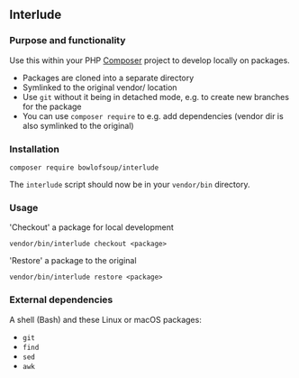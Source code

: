 ## Interlude
### Purpose and functionality
Use this within your PHP [Composer](https://getcomposer.org/) project to develop locally
on packages. 

* Packages are cloned into a separate directory 
* Symlinked to the original vendor/ location 
* Use `git` without it being in detached mode, e.g. to create new branches for the package
* You can use `composer require` to e.g. add dependencies (vendor dir is also symlinked to the original) 

### Installation
```
composer require bowlofsoup/interlude
```

The `interlude` script should now be in your `vendor/bin` directory.

### Usage
'Checkout' a package for local development
```
vendor/bin/interlude checkout <package>
```

'Restore' a package to the original
```
vendor/bin/interlude restore <package>
```

### External dependencies
A shell (Bash) and these Linux or macOS packages:
* `git`
* `find`
* `sed`
* `awk`